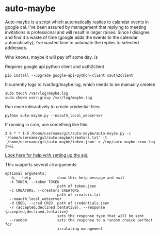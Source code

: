 # auto-maybe
Auto-maybe is a script which automatically replies to calandar events in google cal. I've been assured by management that replying to meeting invitations is professional and will result in larger raises. Since I disagree and find it a waste of time (google adds the events to the calendar automatically), I've wasted time to automate the replies to selected addresses. 

Who knows, maybe it will pay off some day. /s

Requires google api python client and oath2client
```
pip install --upgrade google-api-python-client oauth2client
```

It currently logs to /var/log/maybe.log, which needs to be manually created
```
sudo touch /var/log/maybe.log
sudo chown user:group /var/log/maybe.log
```

Run once interactively to create credential files:
```
python auto-maybe.py --noauth_local_webserver
```
If running in cron, use something like this:
```
2 8 * * 1-5 /home/username/git/auto-maybe/auto-maybe.py -c '/home/username/git/auto-maybe/creators.txt' -t '/home/username/git/auto-maybe/token.json' > /tmp/auto-maybe-cron.log 2>&1
```

[Look here for help with setting up the api.](https://developers.google.com/calendar/quickstart/python)

This supports several cli arguments:

```
optional arguments:
  -h, --help            show this help message and exit
  -t TOKEN, --token TOKEN
                        path of token.json
  -c CREATORS, --creators CREATORS
                        path of creators.txt
  --noauth_local_webserver
  -d CRED, --cred CRED  path of credentials.json
  -r {accepted,declined,tentative}, --response {accepted,declined,tentative}
                        sets the response type that will be sent
  --random              sets the response to a random choice perfect for
                        irratating management
```

